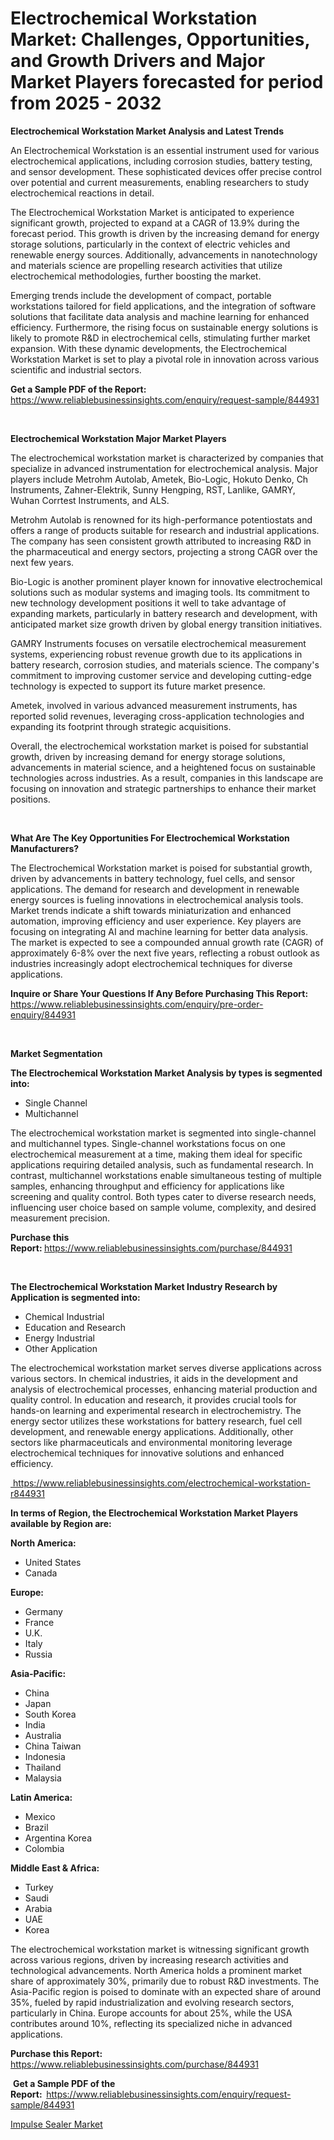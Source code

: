 <p><h1>Electrochemical Workstation Market: Challenges, Opportunities, and Growth Drivers and Major Market Players forecasted for period from 2025 - 2032</h1></p><p><strong>Electrochemical Workstation Market Analysis and Latest Trends</strong></p>
<p><p>An Electrochemical Workstation is an essential instrument used for various electrochemical applications, including corrosion studies, battery testing, and sensor development. These sophisticated devices offer precise control over potential and current measurements, enabling researchers to study electrochemical reactions in detail. </p><p>The Electrochemical Workstation Market is anticipated to experience significant growth, projected to expand at a CAGR of 13.9% during the forecast period. This growth is driven by the increasing demand for energy storage solutions, particularly in the context of electric vehicles and renewable energy sources. Additionally, advancements in nanotechnology and materials science are propelling research activities that utilize electrochemical methodologies, further boosting the market. </p><p>Emerging trends include the development of compact, portable workstations tailored for field applications, and the integration of software solutions that facilitate data analysis and machine learning for enhanced efficiency. Furthermore, the rising focus on sustainable energy solutions is likely to promote R&D in electrochemical cells, stimulating further market expansion. With these dynamic developments, the Electrochemical Workstation Market is set to play a pivotal role in innovation across various scientific and industrial sectors.</p></p>
<p><strong>Get a Sample PDF of the Report:&nbsp;</strong> <a href="https://www.reliablebusinessinsights.com/enquiry/request-sample/844931?utm_campaign=3080&utm_medium=2&utm_source=Github&utm_content=ia&utm_term=08042025&utm_id=electrochemical-workstation">https://www.reliablebusinessinsights.com/enquiry/request-sample/844931</a></p>
<p>&nbsp;</p>
<p><strong>Electrochemical Workstation Major Market Players</strong></p>
<p><p>The electrochemical workstation market is characterized by companies that specialize in advanced instrumentation for electrochemical analysis. Major players include Metrohm Autolab, Ametek, Bio-Logic, Hokuto Denko, Ch Instruments, Zahner-Elektrik, Sunny Hengping, RST, Lanlike, GAMRY, Wuhan Corrtest Instruments, and ALS. </p><p>Metrohm Autolab is renowned for its high-performance potentiostats and offers a range of products suitable for research and industrial applications. The company has seen consistent growth attributed to increasing R&D in the pharmaceutical and energy sectors, projecting a strong CAGR over the next few years.</p><p>Bio-Logic is another prominent player known for innovative electrochemical solutions such as modular systems and imaging tools. Its commitment to new technology development positions it well to take advantage of expanding markets, particularly in battery research and development, with anticipated market size growth driven by global energy transition initiatives.</p><p>GAMRY Instruments focuses on versatile electrochemical measurement systems, experiencing robust revenue growth due to its applications in battery research, corrosion studies, and materials science. The company's commitment to improving customer service and developing cutting-edge technology is expected to support its future market presence.</p><p>Ametek, involved in various advanced measurement instruments, has reported solid revenues, leveraging cross-application technologies and expanding its footprint through strategic acquisitions. </p><p>Overall, the electrochemical workstation market is poised for substantial growth, driven by increasing demand for energy storage solutions, advancements in material science, and a heightened focus on sustainable technologies across industries. As a result, companies in this landscape are focusing on innovation and strategic partnerships to enhance their market positions.</p></p>
<p>&nbsp;</p>
<p><strong>What Are The Key Opportunities For Electrochemical Workstation Manufacturers?</strong></p>
<p><p>The Electrochemical Workstation market is poised for substantial growth, driven by advancements in battery technology, fuel cells, and sensor applications. The demand for research and development in renewable energy sources is fueling innovations in electrochemical analysis tools. Market trends indicate a shift towards miniaturization and enhanced automation, improving efficiency and user experience. Key players are focusing on integrating AI and machine learning for better data analysis. The market is expected to see a compounded annual growth rate (CAGR) of approximately 6-8% over the next five years, reflecting a robust outlook as industries increasingly adopt electrochemical techniques for diverse applications.</p></p>
<p><strong>Inquire or Share Your Questions If Any Before Purchasing This Report:</strong> <a href="https://www.reliablebusinessinsights.com/enquiry/pre-order-enquiry/844931?utm_campaign=3080&utm_medium=2&utm_source=Github&utm_content=ia&utm_term=08042025&utm_id=electrochemical-workstation">https://www.reliablebusinessinsights.com/enquiry/pre-order-enquiry/844931</a></p>
<p>&nbsp;</p>
<p><strong>Market Segmentation</strong></p>
<p><strong>The Electrochemical Workstation Market Analysis by types is segmented into:</strong></p>
<p><ul><li>Single Channel</li><li>Multichannel</li></ul></p>
<p><p>The electrochemical workstation market is segmented into single-channel and multichannel types. Single-channel workstations focus on one electrochemical measurement at a time, making them ideal for specific applications requiring detailed analysis, such as fundamental research. In contrast, multichannel workstations enable simultaneous testing of multiple samples, enhancing throughput and efficiency for applications like screening and quality control. Both types cater to diverse research needs, influencing user choice based on sample volume, complexity, and desired measurement precision.</p></p>
<p><strong>Purchase this Report:&nbsp;</strong><a href="https://www.reliablebusinessinsights.com/purchase/844931?utm_campaign=3080&utm_medium=2&utm_source=Github&utm_content=ia&utm_term=08042025&utm_id=electrochemical-workstation">https://www.reliablebusinessinsights.com/purchase/844931</a></p>
<p>&nbsp;</p>
<p><strong>The Electrochemical Workstation Market Industry Research by Application is segmented into:</strong></p>
<p><ul><li>Chemical Industrial</li><li>Education and Research</li><li>Energy Industrial</li><li>Other Application</li></ul></p>
<p><p>The electrochemical workstation market serves diverse applications across various sectors. In chemical industries, it aids in the development and analysis of electrochemical processes, enhancing material production and quality control. In education and research, it provides crucial tools for hands-on learning and experimental research in electrochemistry. The energy sector utilizes these workstations for battery research, fuel cell development, and renewable energy applications. Additionally, other sectors like pharmaceuticals and environmental monitoring leverage electrochemical techniques for innovative solutions and enhanced efficiency.</p></p>
<p><a href="https://www.reliablebusinessinsights.com/electrochemical-workstation-r844931?utm_campaign=3080&utm_medium=2&utm_source=Github&utm_content=ia&utm_term=08042025&utm_id=electrochemical-workstation">&nbsp;https://www.reliablebusinessinsights.com/electrochemical-workstation-r844931</a></p>
<p><strong>In terms of Region, the Electrochemical Workstation Market Players available by Region are:</strong></p>
<p>
    <p> <strong> North America: </strong>
        <ul>
            <li>United States</li>
            <li>Canada</li>
        </ul>
        </p> 
    <p> <strong> Europe: </strong>
        <ul>
            <li>Germany</li>
            <li>France</li>
            <li>U.K.</li>
            <li>Italy</li>
            <li>Russia</li>
        </ul>
        </p> 
    <p> <strong> Asia-Pacific: </strong>
        <ul>
            <li>China</li>
            <li>Japan</li>
            <li>South Korea</li>
            <li>India</li>
            <li>Australia</li>
            <li>China Taiwan</li>
            <li>Indonesia</li>
            <li>Thailand</li>
            <li>Malaysia</li>
        </ul>
        </p> 
    <p> <strong> Latin America: </strong>
        <ul>
            <li>Mexico</li>
            <li>Brazil</li>
            <li>Argentina Korea</li>
            <li>Colombia</li>
        </ul>
        </p> 
    <p> <strong> Middle East & Africa: </strong>
        <ul>
            <li>Turkey</li>
            <li>Saudi</li>
            <li>Arabia</li>
            <li>UAE</li>
            <li>Korea</li>
        </ul>
    </p>
    </p>
<p><p>The electrochemical workstation market is witnessing significant growth across various regions, driven by increasing research activities and technological advancements. North America holds a prominent market share of approximately 30%, primarily due to robust R&D investments. The Asia-Pacific region is poised to dominate with an expected share of around 35%, fueled by rapid industrialization and evolving research sectors, particularly in China. Europe accounts for about 25%, while the USA contributes around 10%, reflecting its specialized niche in advanced applications.</p></p>
<p><strong>Purchase this Report: </strong><a href="https://www.reliablebusinessinsights.com/purchase/844931?utm_campaign=3080&utm_medium=2&utm_source=Github&utm_content=ia&utm_term=08042025&utm_id=electrochemical-workstation">https://www.reliablebusinessinsights.com/purchase/844931</a></p>
<p>&nbsp;<strong>Get a Sample PDF of the Report:&nbsp;&nbsp;</strong><a href="https://www.reliablebusinessinsights.com/enquiry/request-sample/844931?utm_campaign=3080&utm_medium=2&utm_source=Github&utm_content=ia&utm_term=08042025&utm_id=electrochemical-workstation">https://www.reliablebusinessinsights.com/enquiry/request-sample/844931</a></p>
<p><strong></strong></p>
<p><p><a href="https://github.com/akramisabtu/Market-Research-Report-List-1/blob/main/impulse-sealer-market.md?utm_campaign=3080&utm_medium=2&utm_source=Github&utm_content=ia&utm_term=08042025&utm_id=electrochemical-workstation">Impulse Sealer Market</a></p></p>